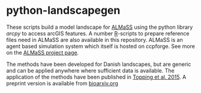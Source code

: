 python-landscapegen
===================

These scripts build a model landscape for [ALMaSS](http://almass.dk) using the python library _arcpy_ to access arcGIS features. A number [R](www.r-project.org)-scripts to prepare reference files need in ALMaSS are also available in this repository. ALMaSS is an agent based simulation system which itself is hosted on ccpforge. See more on the [ALMaSS project page](http://ccpforge.cse.rl.ac.uk/gf/project/almass/).

The methods have been developed for Danish landscapes, but are generic and can be applied anywhere where sufficient data is available. 
The application of the methods have been published in [Topping et al. 2015](http://www.sciencedirect.com/science/article/pii/S0048969715308597). 
A preprint version is available from [bioarxiv.org](http://biorxiv.org/content/early/2015/10/08/025833)